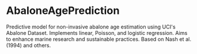 # AbaloneAgePrediction
Predictive model for non-invasive abalone age estimation using UCI's Abalone Dataset. Implements linear, Poisson, and logistic regression. Aims to enhance marine research and sustainable practices. Based on Nash et al. (1994) and others.
